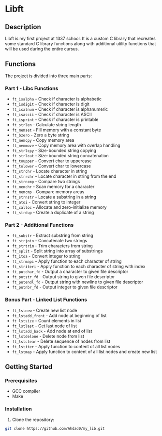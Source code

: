 # Libft

## Description
Libft is my first project at 1337 school. It is a custom C library that recreates some standard C library functions along with additional utility functions that will be used during the entire cursus.

## Functions
The project is divided into three main parts:

### Part 1 - Libc Functions
* `ft_isalpha` - Check if character is alphabetic
* `ft_isdigit` - Check if character is digit
* `ft_isalnum` - Check if character is alphanumeric
* `ft_isascii` - Check if character is ASCII
* `ft_isprint` - Check if character is printable
* `ft_strlen` - Calculate string length
* `ft_memset` - Fill memory with a constant byte
* `ft_bzero` - Zero a byte string
* `ft_memcpy` - Copy memory area
* `ft_memmove` - Copy memory area with overlap handling
* `ft_strlcpy` - Size-bounded string copying
* `ft_strlcat` - Size-bounded string concatenation
* `ft_toupper` - Convert char to uppercase
* `ft_tolower` - Convert char to lowercase
* `ft_strchr` - Locate character in string
* `ft_strrchr` - Locate character in string from the end
* `ft_strncmp` - Compare two strings
* `ft_memchr` - Scan memory for a character
* `ft_memcmp` - Compare memory areas
* `ft_strnstr` - Locate a substring in a string
* `ft_atoi` - Convert string to integer
* `ft_calloc` - Allocate and zero-initialize memory
* `ft_strdup` - Create a duplicate of a string

### Part 2 - Additional Functions
* `ft_substr` - Extract substring from string
* `ft_strjoin` - Concatenate two strings
* `ft_strtrim` - Trim characters from string
* `ft_split` - Split string into array of substrings
* `ft_itoa` - Convert integer to string
* `ft_strmapi` - Apply function to each character of string
* `ft_striteri` - Apply function to each character of string with index
* `ft_putchar_fd` - Output a character to given file descriptor
* `ft_putstr_fd` - Output string to given file descriptor
* `ft_putendl_fd` - Output string with newline to given file descriptor
* `ft_putnbr_fd` - Output integer to given file descriptor

### Bonus Part - Linked List Functions
* `ft_lstnew` - Create new list node
* `ft_lstadd_front` - Add node at beginning of list
* `ft_lstsize` - Count elements in list
* `ft_lstlast` - Get last node of list
* `ft_lstadd_back` - Add node at end of list
* `ft_lstdelone` - Delete node from list
* `ft_lstclear` - Delete sequence of nodes from list
* `ft_lstiter` - Apply function to content of all list nodes
* `ft_lstmap` - Apply function to content of all list nodes and create new list

## Getting Started

### Prerequisites
* GCC compiler
* Make

### Installation
1. Clone the repository:
```bash
git clone https://github.com/Ahdad0/my_lib.git
